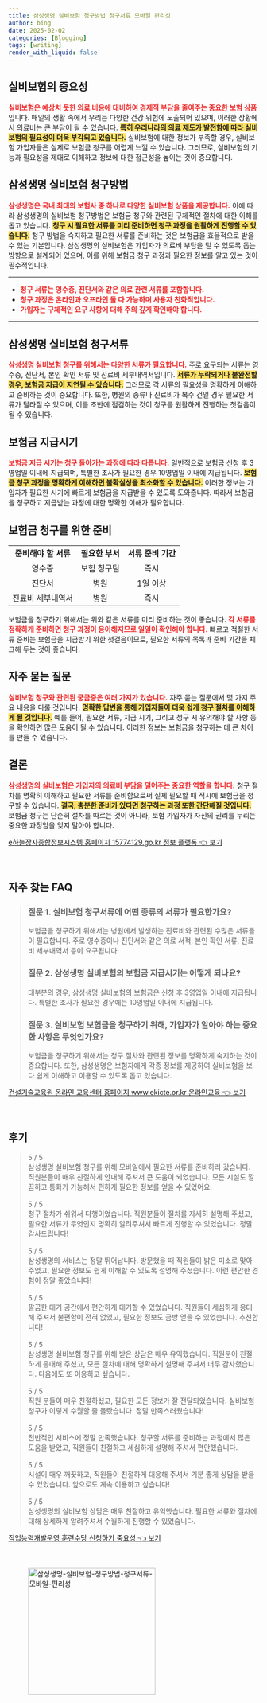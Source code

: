 ```yaml
---
title: 삼성생명 실비보험 청구방법 청구서류 모바일 편리성
author: bing
date: 2025-02-02
categories: [Blogging]
tags: [writing]
render_with_liquid: false
---
```



<h2 id='실비보험의 중요성'>실비보험의 중요성</h2>

<p><b><span style="color: #ee2323;">실비보험은 예상치 못한 의료 비용에 대비하여 경제적 부담을 줄여주는 중요한 보험 상품</span></b>입니다. 매일의 생활 속에서 우리는 다양한 건강 위험에 노출되어 있으며, 이러한 상황에서 의료비는 큰 부담이 될 수 있습니다. <b><span style="background-color: #ffe066;">특히 우리나라의 의료 제도가 발전함에 따라 실비보험의 필요성이 더욱 부각되고 있습니다.</span></b> 실비보험에 대한 정보가 부족할 경우, 실비보험 가입자들은 실제로 보험금 청구를 어렵게 느낄 수 있습니다. 그러므로, 실비보험의 기능과 필요성을 제대로 이해하고 정보에 대한 접근성을 높이는 것이 중요합니다.</p>

<h2 id='삼성생명 실비보험 청구방법'>삼성생명 실비보험 청구방법</h2>

<p><b><span style="color: #ee2323;">삼성생명은 국내 최대의 보험사 중 하나로 다양한 실비보험 상품을 제공합니다.</span></b> 이에 따라 삼성생명의 실비보험 청구방법은 보험금 청구와 관련된 구체적인 절차에 대한 이해를 돕고 있습니다. <b><span style="background-color: #ffe066;">청구 시 필요한 서류를 미리 준비하면 청구 과정을 원활하게 진행할 수 있습니다.</span></b> 청구 방법을 숙지하고 필요한 서류를 준비하는 것은 보험금을 효율적으로 받을 수 있는 기본입니다. 삼성생명의 실비보험은 가입자가 의료비 부담을 덜 수 있도록 돕는 방향으로 설계되어 있으며, 이를 위해 보험금 청구 과정과 필요한 정보를 알고 있는 것이 필수적입니다.</p>

<hr />

<ul>
    <li><b><span style="color: #ee2323;">청구 서류는 영수증, 진단서와 같은 의료 관련 서류를 포함합니다.</span></b></li>
    <li><b><span style="color: #ee2323;">청구 과정은 온라인과 오프라인 둘 다 가능하며 사용자 친화적입니다.</span></b></li>
    <li><b><span style="color: #ee2323;">가입자는 구체적인 요구 사항에 대해 주의 깊게 확인해야 합니다.</span></b></li>
</ul>

<hr />

<h2 id='삼성생명 실비보험 청구서류'>삼성생명 실비보험 청구서류</h2>

<p><b><span style="color: #ee2323;">삼성생명 실비보험 청구를 위해서는 다양한 서류가 필요합니다.</span></b> 주로 요구되는 서류는 영수증, 진단서, 본인 확인 서류 및 진료비 세부내역서입니다. <b><span style="background-color: #ffe066;">서류가 누락되거나 불완전할 경우, 보험금 지급이 지연될 수 있습니다.</span></b> 그러므로 각 서류의 필요성을 명확하게 이해하고 준비하는 것이 중요합니다. 또한, 병원의 종류나 진료비가 복수 건일 경우 필요한 서류가 달라질 수 있으며, 이를 초반에 점검하는 것이 청구를 원활하게 진행하는 첫걸음이 될 수 있습니다.</p>

<h2 id='보험금 지급시기'>보험금 지급시기</h2>

<p><b><span style="color: #ee2323;">보험금 지급 시기는 청구 돌아가는 과정에 따라 다릅니다.</span></b> 일반적으로 보험금 신청 후 3영업일 이내에 지급되며, 특별한 조사가 필요한 경우 10영업일 이내에 지급됩니다. <b><span style="background-color: #ffe066;">보험금 청구 과정을 명확하게 이해하면 불확실성을 최소화할 수 있습니다.</span></b> 이러한 정보는 가입자가 필요한 시기에 빠르게 보험금을 지급받을 수 있도록 도와줍니다. 따라서 보험금을 청구하고 지급받는 과정에 대한 명확한 이해가 필요합니다.</p>

<h2 id='보험금 청구를 위한 준비'>보험금 청구를 위한 준비</h2>

<table>
    <tr>
        <td style="text-align: center; height: 17px;"><b>준비해야 할 서류</b></td>
        <td style="text-align: center; height: 17px;"><b>필요한 부서</b></td>
        <td style="text-align: center; height: 17px;"><b>서류 준비 기간</b></td>
    </tr>
    <tr>
        <td style="text-align: center; height: 17px;">영수증</td>
        <td style="text-align: center; height: 17px;">보험 청구팀</td>
        <td style="text-align: center; height: 17px;">즉시</td>
    </tr>
    <tr>
        <td style="text-align: center; height: 17px;">진단서</td>
        <td style="text-align: center; height: 17px;">병원</td>
        <td style="text-align: center; height: 17px;">1일 이상</td>
    </tr>
    <tr>
        <td style="text-align: center; height: 17px;">진료비 세부내역서</td>
        <td style="text-align: center; height: 17px;">병원</td>
        <td style="text-align: center; height: 17px;">즉시</td>
    </tr>
</table>

<p>보험금을 청구하기 위해서는 위와 같은 서류를 미리 준비하는 것이 좋습니다. <b><span style="color: #ee2323;">각 서류를 정확하게 준비하면 청구 과정이 용이해지므로 일일이 확인해야 합니다.</span></b> 빠르고 적절한 서류 준비는 보험금을 지급받기 위한 첫걸음이므로, 필요한 서류의 목록과 준비 기간을 체크해 두는 것이 좋습니다.</p>

<h2 id='자주 묻는 질문'>자주 묻는 질문</h2>

<p><b><span style="color: #ee2323;">실비보험 청구와 관련된 궁금증은 여러 가지가 있습니다.</span></b> 자주 묻는 질문에서 몇 가지 주요 내용을 다룰 것입니다. <b><span style="background-color: #ffe066;">명확한 답변을 통해 가입자들이 더욱 쉽게 청구 절차를 이해하게 될 것입니다.</span></b> 예를 들어, 필요한 서류, 지급 시기, 그리고 청구 시 유의해야 할 사항 등을 확인하면 많은 도움이 될 수 있습니다. 이러한 정보는 보험금을 청구하는 데 큰 차이를 만들 수 있습니다.</p>

<h2 id='결론'>결론</h2>

<p><b><span style="color: #ee2323;">삼성생명의 실비보험은 가입자의 의료비 부담을 덜어주는 중요한 역할을 합니다.</span></b> 청구 절차를 명확히 이해하고 필요한 서류를 준비함으로써 실제 필요할 때 적시에 보험금을 청구할 수 있습니다. <b><span style="background-color: #ffe066;">결국, 충분한 준비가 있다면 청구하는 과정 또한 간단해질 것입니다.</span></b> 보험금 청구는 단순히 절차를 따르는 것이 아니라, 보험 가입자가 자신의 권리를 누리는 중요한 과정임을 잊지 말아야 합니다.</p>


<p><a class="click-button" title="e하늘장사종합정보시스템 홈페이지 15774129.go.kr 정보 플랫폼" href="https://24nara.github.io/posts/e%ED%95%98%EB%8A%98%EC%9E%A5%EC%82%AC%EC%A2%85%ED%95%A9%EC%A0%95%EB%B3%B4%EC%8B%9C%EC%8A%A4%ED%85%9C-%ED%99%88%ED%8E%98%EC%9D%B4%EC%A7%80-15774129.go.kr-%EC%A0%95%EB%B3%B4-%ED%94%8C%EB%9E%AB%ED%8F%BC/" rel="dofollow">e하늘장사종합정보시스템 홈페이지 15774129.go.kr 정보 플랫폼 👈 보기</a></p><br>
<h2 id='자주_찾는_FAQ'>자주 찾는 FAQ</h2>
<div itemscope="" itemtype="https://schema.org/FAQPage"> 
<blockquote> 
<div itemscope="" itemprop="mainEntity" itemtype="https://schema.org/Question"> 
<h3 itemprop="name">질문 1. 실비보험 청구서류에 어떤 종류의 서류가 필요한가요?</h3> 
<div itemscope="" itemprop="acceptedAnswer" itemtype="https://schema.org/Answer"> 
<span itemprop="text"> 
<p>보험금을 청구하기 위해서는 병원에서 발생하는 진료비와 관련된 수많은 서류들이 필요합니다. 주로 영수증이나 진단서와 같은 의료 서적, 본인 확인 서류, 진료비 세부내역서 등이 요구됩니다.</p> 
</span> 
</div> 
</div> 

<div itemscope="" itemprop="mainEntity" itemtype="https://schema.org/Question"> 
<h3 itemprop="name">질문 2. 삼성생명 실비보험의 보험금 지급시기는 어떻게 되나요?</h3> 
<div itemscope="" itemprop="acceptedAnswer" itemtype="https://schema.org/Answer"> 
<span itemprop="text"> 
<p>대부분의 경우, 삼성생명 실비보험의 보험금은 신청 후 3영업일 이내에 지급됩니다. 특별한 조사가 필요한 경우에는 10영업일 이내에 지급됩니다.</p> 
</span> 
</div> 
</div> 

<div itemscope="" itemprop="mainEntity" itemtype="https://schema.org/Question"> 
<h3 itemprop="name">질문 3. 실비보험 보험금을 청구하기 위해, 가입자가 알아야 하는 중요한 사항은 무엇인가요?</h3> 
<div itemscope="" itemprop="acceptedAnswer" itemtype="https://schema.org/Answer"> 
<span itemprop="text"> 
<p>보험금을 청구하기 위해서는 청구 절차와 관련된 정보를 명확하게 숙지하는 것이 중요합니다. 또한, 삼성생명은 보험자에게 각종 정보를 제공하여 실비보험을 보다 쉽게 이해하고 이용할 수 있도록 돕고 있습니다.</p> 
</span> 
</div> 
</div> 
</blockquote> 
</div>
<p><a class="click-button" title="건설기술교육원 온라인 교육센터 홈페이지 www.ekicte.or.kr 온라인교육" href="https://24nara.github.io/posts/%EA%B1%B4%EC%84%A4%EA%B8%B0%EC%88%A0%EA%B5%90%EC%9C%A1%EC%9B%90-%EC%98%A8%EB%9D%BC%EC%9D%B8-%EA%B5%90%EC%9C%A1%EC%84%BC%ED%84%B0-%ED%99%88%ED%8E%98%EC%9D%B4%EC%A7%80-www.ekicte.or.kr-%EC%98%A8%EB%9D%BC%EC%9D%B8%EA%B5%90%EC%9C%A1/" rel="dofollow">건설기술교육원 온라인 교육센터 홈페이지 www.ekicte.or.kr 온라인교육 👈 보기</a></p><br>
<h2 id='후기'>후기</h2>
<div itemscope itemtype="https://schema.org/Product">
  <blockquote>
  <div itemprop="review" itemscope itemtype="https://schema.org/Review">
      <div itemprop="reviewRating" itemscope itemtype="https://schema.org/Rating"> <span itemprop="ratingValue">5</span> / <span itemprop="bestRating">5</span> </div>
      <span itemprop="reviewBody">삼성생명 실비보험 청구를 위해 모바일에서 필요한 서류를 준비하러 갔습니다. 직원분들이 매우 친절하게 안내해 주셔서 큰 도움이 되었습니다. 모든 시설도 깔끔하고 통화가 가능해서 편하게 필요한 정보를 얻을 수 있었어요.</span>
  </div>
  <br>
  <div itemprop="review" itemscope itemtype="https://schema.org/Review">
      <div itemprop="reviewRating" itemscope itemtype="https://schema.org/Rating"> <span itemprop="ratingValue">5</span> / <span itemprop="bestRating">5</span> </div>
      <span itemprop="reviewBody">청구 절차가 쉬워서 다행이었습니다. 직원분들이 절차를 자세히 설명해 주셨고, 필요한 서류가 무엇인지 명확히 알려주셔서 빠르게 진행할 수 있었습니다. 정말 감사드립니다!</span>
  </div>
  <br>
  <div itemprop="review" itemscope itemtype="https://schema.org/Review">
      <div itemprop="reviewRating" itemscope itemtype="https://schema.org/Rating"> <span itemprop="ratingValue">5</span> / <span itemprop="bestRating">5</span> </div>
      <span itemprop="reviewBody">삼성생명의 서비스는 정말 뛰어납니다. 방문했을 때 직원들이 밝은 미소로 맞아주었고, 필요한 정보도 쉽게 이해할 수 있도록 설명해 주셨습니다. 이런 편안한 경험이 정말 좋았습니다!</span>
  </div>
  <br>
  <div itemprop="review" itemscope itemtype="https://schema.org/Review">
      <div itemprop="reviewRating" itemscope itemtype="https://schema.org/Rating"> <span itemprop="ratingValue">5</span> / <span itemprop="bestRating">5</span> </div>
      <span itemprop="reviewBody">깔끔한 대기 공간에서 편안하게 대기할 수 있었습니다. 직원들이 세심하게 응대해 주셔서 불편함이 전혀 없었고, 필요한 정보도 금방 얻을 수 있었습니다. 추천합니다!</span>
  </div>
  <br>
  <div itemprop="review" itemscope itemtype="https://schema.org/Review">
      <div itemprop="reviewRating" itemscope itemtype="https://schema.org/Rating"> <span itemprop="ratingValue">5</span> / <span itemprop="bestRating">5</span> </div>
      <span itemprop="reviewBody">삼성생명 실비보험 청구를 위해 받은 상담은 매우 유익했습니다. 직원분이 친절하게 응대해 주셨고, 모든 절차에 대해 명확하게 설명해 주셔서 너무 감사했습니다. 다음에도 또 이용하고 싶습니다.</span>
  </div>
  <br>
  <div itemprop="review" itemscope itemtype="https://schema.org/Review">
      <div itemprop="reviewRating" itemscope itemtype="https://schema.org/Rating"> <span itemprop="ratingValue">5</span> / <span itemprop="bestRating">5</span> </div>
      <span itemprop="reviewBody">직원 분들이 매우 친절하셨고, 필요한 모든 정보가 잘 전달되었습니다. 실비보험 청구가 이렇게 수월할 줄 몰랐습니다. 정말 만족스러웠습니다!</span>
  </div>
  <br>
  <div itemprop="review" itemscope itemtype="https://schema.org/Review">
      <div itemprop="reviewRating" itemscope itemtype="https://schema.org/Rating"> <span itemprop="ratingValue">5</span> / <span itemprop="bestRating">5</span> </div>
      <span itemprop="reviewBody">전반적인 서비스에 정말 만족했습니다. 청구할 서류를 준비하는 과정에서 많은 도움을 받았고, 직원들이 친절하고 세심하게 설명해 주셔서 편안했습니다.</span>
  </div>
  <br>
  <div itemprop="review" itemscope itemtype="https://schema.org/Review">
      <div itemprop="reviewRating" itemscope itemtype="https://schema.org/Rating"> <span itemprop="ratingValue">5</span> / <span itemprop="bestRating">5</span> </div>
      <span itemprop="reviewBody">시설이 매우 깨끗하고, 직원들이 친절하게 대응해 주셔서 기분 좋게 상담을 받을 수 있었습니다. 앞으로도 계속 이용하고 싶습니다!</span>
  </div>
  <br>
  <div itemprop="review" itemscope itemtype="https://schema.org/Review">
      <div itemprop="reviewRating" itemscope itemtype="https://schema.org/Rating"> <span itemprop="ratingValue">5</span> / <span itemprop="bestRating">5</span> </div>
      <span itemprop="reviewBody">삼성생명의 실비보험 상담은 매우 친절하고 유익했습니다. 필요한 서류와 절차에 대해 상세하게 알려주셔서 수월하게 진행할 수 있었습니다.</span>
  </div>
  </blockquote>
</div>
<p><a class="click-button" title="직업능력개발운영 훈련수당 신청하기 중요성" href="https://24nara.github.io/posts/%EC%A7%81%EC%97%85%EB%8A%A5%EB%A0%A5%EA%B0%9C%EB%B0%9C%EC%9A%B4%EC%98%81-%ED%9B%88%EB%A0%A8%EC%88%98%EB%8B%B9-%EC%8B%A0%EC%B2%AD%ED%95%98%EA%B8%B0-%EC%A4%91%EC%9A%94%EC%84%B1/" rel="dofollow">직업능력개발운영 훈련수당 신청하기 중요성 👈 보기</a></p><br>
<figure class="image"><img src="https://24nara.github.io/assets/img/thumbnail/삼성생명-실비보험-청구방법-청구서류-모바일-편리성.webp" alt="삼성생명-실비보험-청구방법-청구서류-모바일-편리성" width="256" height="256"></figure>